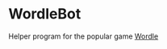 # WordleBot
Helper program for the popular game [Wordle](https://www.nytimes.com/games/wordle/index.html)

